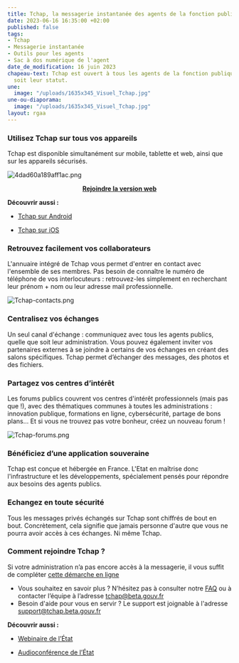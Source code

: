```yaml
---
title: Tchap, la messagerie instantanée des agents de la fonction publique 1
date: 2023-06-16 16:35:00 +02:00
published: false
tags:
- Tchap
- Messagerie instantanée
- Outils pour les agents
- Sac à dos numérique de l'agent
date_de_modification: 16 juin 2023
chapeau-text: Tchap est ouvert à tous les agents de la fonction publique, quel que
  soit leur statut.
une:
  image: "/uploads/1635x345_Visuel_Tchap.jpg"
une-ou-diaporama:
  image: "/uploads/1635x345_Visuel_Tchap.jpg"
layout: rgaa
---
```


### Utilisez Tchap sur tous vos appareils

Tchap est disponible simultanément sur mobile, tablette et web, ainsi que sur les appareils sécurisés.

![4dad60a189aff1ac.png](/uploads/4dad60a189aff1ac.png)

<div align="center"><a href="https://tchap.beta.gouv.fr/?mtm_campaign=numerique-gouv-fr" class="button"><b>Rejoindre la version web</b></a></div>

**Découvrir aussi :**

* [Tchap sur Android](https://play.google.com/store/apps/details?id=fr.gouv.tchap.a)

* [Tchap sur iOS](https://apps.apple.com/fr/app/tchap/id1446253779)

### Retrouvez facilement vos collaborateurs

L'annuaire intégré de Tchap vous permet d'entrer en contact avec l'ensemble de ses membres. Pas besoin de connaître le numéro de téléphone de vos interlocuteurs : retrouvez-les simplement en recherchant leur prénom + nom ou leur adresse mail professionnelle.

![Tchap-contacts.png](/uploads/Tchap-contacts.png)

### Centralisez vos échanges

Un seul canal d'échange : communiquez avec tous les agents publics, quelle que soit leur administration. Vous pouvez également inviter vos partenaires externes à se joindre à certains de vos échanges en créant des salons spécifiques. Tchap permet d’échanger des messages, des photos et des fichiers.

### Partagez vos centres d’intérêt

Les forums publics couvrent vos centres d'intérêt professionnels (mais pas que !), avec des thématiques communes à toutes les administrations : innovation publique, formations en ligne, cybersécurité, partage de bons plans... Et si vous ne trouvez pas votre bonheur, créez un nouveau forum !

![Tchap-forums.png](/uploads/Tchap-forums.png)

### Bénéficiez d’une application souveraine
Tchap est conçue et hébergée en France. L'Etat en maîtrise donc l'infrastructure et les développements, spécialement pensés pour répondre aux besoins des agents publics.

### Echangez en toute sécurité
Tous les messages privés échangés sur Tchap sont chiffrés de bout en bout. Concrètement, cela signifie que jamais personne d'autre que vous ne pourra avoir accès à ces échanges. Ni même Tchap.

### Comment rejoindre Tchap ?

Si votre administration n’a pas encore accès à la messagerie, il vous suffit de compléter [cette démarche en ligne](https://www.demarches-simplifiees.fr/commencer/utiliser-tchap)

* Vous souhaitez en savoir plus ? N’hésitez pas à consulter notre [FAQ](https://aide.tchap.beta.gouv.fr/fr/) ou à contacter l’équipe à l’adresse [tchap@beta.gouv.fr](mailto:tchap@beta.gouv.fr)
* Besoin d'aide pour vous en servir ? Le support est joignable à l'adresse [support@tchap.beta.gouv.fr](mailto:support@tchap.beta.gouv.fr)

**Découvrir aussi :**

* [Webinaire de l’État](/outils-agents/webinaire-etat/)

* [Audioconférence de l’État](/outils-agents/audioconference-etat/)
